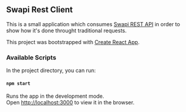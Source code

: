 ## Swapi Rest Client

This is a small application which consumes [Swapi REST API](https://swapi.co/) in order to show how it's done throught traditional requests.

This project was bootstrapped with [Create React App](https://github.com/facebook/create-react-app).

### Available Scripts

In the project directory, you can run:

#### `npm start`

Runs the app in the development mode.<br>
Open [http://localhost:3000](http://localhost:3000) to view it in the browser.
